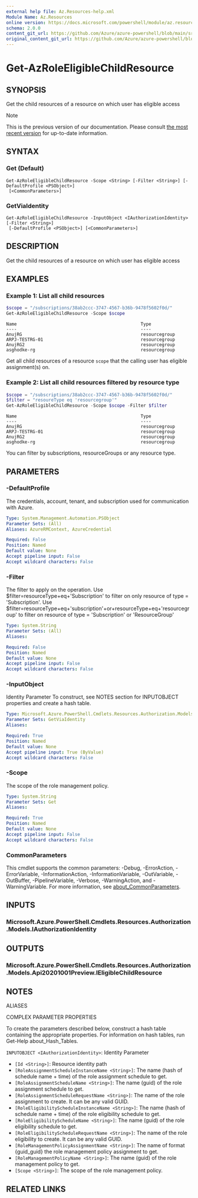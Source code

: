 ```yaml
---
external help file: Az.Resources-help.xml
Module Name: Az.Resources
online version: https://docs.microsoft.com/powershell/module/az.resources/get-azroleeligiblechildresource
schema: 2.0.0
content_git_url: https://github.com/Azure/azure-powershell/blob/main/src/Resources/Resources/help/Get-AzRoleEligibleChildResource.md
original_content_git_url: https://github.com/Azure/azure-powershell/blob/main/src/Resources/Resources/help/Get-AzRoleEligibleChildResource.md
---
```


# Get-AzRoleEligibleChildResource

## SYNOPSIS
Get the child resources of a resource on which user has eligible access

> [!NOTE]
>This is the previous version of our documentation. Please consult [the most recent version](/powershell/module/az.resources/get-azroleeligiblechildresource) for up-to-date information.

## SYNTAX

### Get (Default)
```
Get-AzRoleEligibleChildResource -Scope <String> [-Filter <String>] [-DefaultProfile <PSObject>]
 [<CommonParameters>]
```

### GetViaIdentity
```
Get-AzRoleEligibleChildResource -InputObject <IAuthorizationIdentity> [-Filter <String>]
 [-DefaultProfile <PSObject>] [<CommonParameters>]
```

## DESCRIPTION
Get the child resources of a resource on which user has eligible access

## EXAMPLES

### Example 1: List all child resources
```powershell
$scope = "/subscriptions/38ab2ccc-3747-4567-b36b-9478f5602f0d/"
Get-AzRoleEligibleChildResource -Scope $scope
```

```output
Name                                               Type
----                                               ----
AnujRG                                             resourcegroup
ARPJ-TESTRG-01                                     resourcegroup
AnujRG2                                            resourcegroup
asghodke-rg                                        resourcegroup
```

Get all child resources of a resource `scope` that the calling user has eligible assignment(s) on.

### Example 2: List all child resources filtered by resource type
```powershell
$scope = "/subscriptions/38ab2ccc-3747-4567-b36b-9478f5602f0d/"
$filter = "resoureType eq 'resourcegroup'"
Get-AzRoleEligibleChildResource -Scope $scope -Filter $filter
```

```output
Name                                               Type
----                                               ----
AnujRG                                             resourcegroup
ARPJ-TESTRG-01                                     resourcegroup
AnujRG2                                            resourcegroup
asghodke-rg                                        resourcegroup
```

You can filter by subscriptions, resourceGroups or any resource type.

## PARAMETERS

### -DefaultProfile
The credentials, account, tenant, and subscription used for communication with Azure.

```yaml
Type: System.Management.Automation.PSObject
Parameter Sets: (All)
Aliases: AzureRMContext, AzureCredential

Required: False
Position: Named
Default value: None
Accept pipeline input: False
Accept wildcard characters: False
```

### -Filter
The filter to apply on the operation.
Use $filter=resourceType+eq+'Subscription' to filter on only resource of type = 'Subscription'.
Use $filter=resourceType+eq+'subscription'+or+resourceType+eq+'resourcegroup' to filter on resource of type = 'Subscription' or 'ResourceGroup'

```yaml
Type: System.String
Parameter Sets: (All)
Aliases:

Required: False
Position: Named
Default value: None
Accept pipeline input: False
Accept wildcard characters: False
```

### -InputObject
Identity Parameter
To construct, see NOTES section for INPUTOBJECT properties and create a hash table.

```yaml
Type: Microsoft.Azure.PowerShell.Cmdlets.Resources.Authorization.Models.IAuthorizationIdentity
Parameter Sets: GetViaIdentity
Aliases:

Required: True
Position: Named
Default value: None
Accept pipeline input: True (ByValue)
Accept wildcard characters: False
```

### -Scope
The scope of the role management policy.

```yaml
Type: System.String
Parameter Sets: Get
Aliases:

Required: True
Position: Named
Default value: None
Accept pipeline input: False
Accept wildcard characters: False
```

### CommonParameters
This cmdlet supports the common parameters: -Debug, -ErrorAction, -ErrorVariable, -InformationAction, -InformationVariable, -OutVariable, -OutBuffer, -PipelineVariable, -Verbose, -WarningAction, and -WarningVariable. For more information, see [about_CommonParameters](http://go.microsoft.com/fwlink/?LinkID=113216).

## INPUTS

### Microsoft.Azure.PowerShell.Cmdlets.Resources.Authorization.Models.IAuthorizationIdentity

## OUTPUTS

### Microsoft.Azure.PowerShell.Cmdlets.Resources.Authorization.Models.Api20201001Preview.IEligibleChildResource

## NOTES

ALIASES

COMPLEX PARAMETER PROPERTIES

To create the parameters described below, construct a hash table containing the appropriate properties. For information on hash tables, run Get-Help about_Hash_Tables.


`INPUTOBJECT <IAuthorizationIdentity>`: Identity Parameter
  - `[Id <String>]`: Resource identity path
  - `[RoleAssignmentScheduleInstanceName <String>]`: The name (hash of schedule name + time) of the role assignment schedule to get.
  - `[RoleAssignmentScheduleName <String>]`: The name (guid) of the role assignment schedule to get.
  - `[RoleAssignmentScheduleRequestName <String>]`: The name of the role assignment to create. It can be any valid GUID.
  - `[RoleEligibilityScheduleInstanceName <String>]`: The name (hash of schedule name + time) of the role eligibility schedule to get.
  - `[RoleEligibilityScheduleName <String>]`: The name (guid) of the role eligibility schedule to get.
  - `[RoleEligibilityScheduleRequestName <String>]`: The name of the role eligibility to create. It can be any valid GUID.
  - `[RoleManagementPolicyAssignmentName <String>]`: The name of format {guid_guid} the role management policy assignment to get.
  - `[RoleManagementPolicyName <String>]`: The name (guid) of the role management policy to get.
  - `[Scope <String>]`: The scope of the role management policy.

## RELATED LINKS
